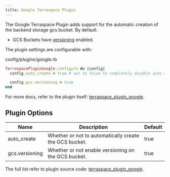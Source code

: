 ```yaml
---
title: Google Terraspace Plugin
---
```


The Google Terraspace Plugin adds support for the automatic creation of the backend storage gcs bucket. By default:

* GCS Buckets have [versioning](https://cloud.google.com/storage/docs/object-versioning) enabled.

The plugin settings are configurable with:

config/plugins/google.rb

```ruby
TerraspacePluginGoogle.configure do |config|
  config.auto_create = true # set to false to completely disable auto creation

  config.gcs.versioning = true
end
```

For more docs, refer to the plugin itself: [terraspace_plugin_google](https://github.com/boltops-tools/terraspace_plugin_google).

## Plugin Options

Name | Description | Default
---|---|---
auto_create | Whether or not to automatically create the GCS bucket. | true
gcs.versioning | Whether or not enable versioning on the GCS bucket. | true

The full list refer to plugin source code: [terraspace_plugin_google](https://github.com/boltops-tools/terraspace_plugin_google/blob/master/lib/terraspace_plugin_google/interfaces/config.rb).
